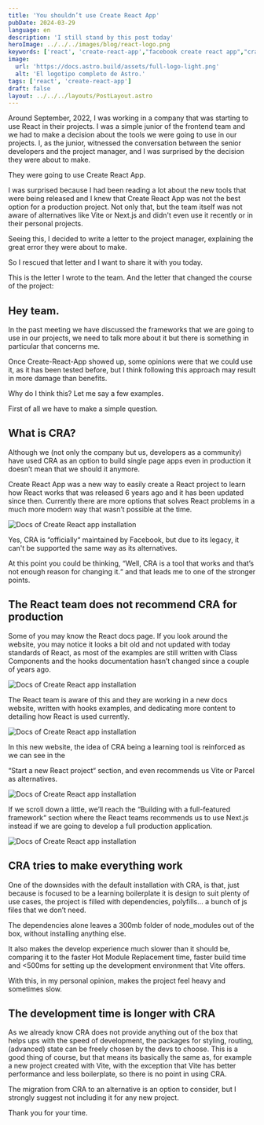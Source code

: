 ```yaml
---
title: 'You shouldn’t use Create React App'
pubDate: 2024-03-29
language: en
description: 'I still stand by this post today'
heroImage: ../../../images/blog/react-logo.png
keywords: ['react', 'create-react-app',"facebook create react app","cra or vite","vite vs cra", "vite cra","create react app without create-react-app","create react app alternatives","create react app vs vite","create react app vs nextjs","create react app vs vite vs nextjs","create-react-app alternatives","alternatives to create react app","create react app alternative","should i use create react app","create-react-app not maintained anymore","don't use create react app","should i use create-react-app","cra alternatives","create-react-app is not maintained anymore"]
image:
  url: 'https://docs.astro.build/assets/full-logo-light.png'
  alt: 'El logotipo completo de Astro.'
tags: ['react', 'create-react-app']
draft: false
layout: ../../../layouts/PostLayout.astro
---
```


Around September, 2022, I was working in a company that was starting to use React in their projects. I was a simple junior of the frontend team and we had to make a decision about the tools we were going to use in our projects.
I, as the junior, witnessed the conversation between the senior developers and the project manager, and I was surprised by the decision they were about to make.

They were going to use Create React App.

I was surprised because I had been reading a lot about the new tools that were being released and I knew that Create React App was not the best option for a production project.
Not only that, but the team itself was not aware of alternatives like Vite or Next.js and didn't even use it recently or in their personal projects.

Seeing this, I decided to write a letter to the project manager, explaining the great error they were about to make.

So I rescued that letter and I want to share it with you today.

This is the letter I wrote to the team. And the letter that changed the course of the project:

## Hey team.

In the past meeting we have discussed the frameworks that we are going to use in our projects, we need to talk more about it but there is something in particular that concerns me.

Once Create-React-App showed up, some opinions were that we could use it, as it has been tested before, but I think following this approach may result in more damage than benefits.

Why do I think this? Let me say a few examples.

First of all we have to make a simple question.

## What is CRA?

Although we (not only the company but us, developers as a community) have used CRA as an option to build single page apps even in production it doesn’t mean that we should it anymore.

Create React App was a new way to easily create a React project to learn how React works that was released 6 years ago and it has been updated since then. Currently there are more options that solves React problems in a much more modern way that wasn’t possible at the time.

![Docs of Create React app installation](/01/cra%20install.png)

Yes, CRA is “officially“ maintained by Facebook, but due to its legacy, it can't be supported the same way as its alternatives.

At this point you could be thinking,
“Well, CRA is a tool that works and that’s not enough reason for changing it.“
and that leads me to one of the stronger points.

## The React team does not recommend CRA for production

Some of you may know the React docs page. If you look around the website, you may notice it looks a bit old and not updated with today standards of React, as most of the examples are still written with Class Components and the hooks documentation hasn’t changed since a couple of years ago.

![Docs of Create React app installation](/01/react%20docs.png)

The React team is aware of this and they are working in a new docs website, written with hooks examples, and dedicating more content to detailing how React is used currently.

![Docs of Create React app installation](/01/newreactdocs.png)

In this new website, the idea of CRA being a learning tool is reinforced as we can see in the

“Start a new React project“ section, and even recommends us Vite or Parcel as alternatives.

![Docs of Create React app installation](/01/gettingstarted.png)

If we scroll down a little, we’ll reach the “Building with a full-featured framework“ section where the React teams recommends us to use Next.js instead if we are going to develop a full production application.

![Docs of Create React app installation](/01/buildingfullfeatures.png)

## CRA tries to make everything work

One of the downsides with the default installation with CRA, is that, just because is focused to be a learning boilerplate it is design to suit plenty of use cases, the project is filled with dependencies, polyfills… a bunch of js files that we don’t need.

The dependencies alone leaves a 300mb folder of node_modules out of the box, without installing anything else.

It also makes the develop experience much slower than it should be, comparing it to the faster Hot Module Replacement time, faster build time and <500ms for setting up the development environment that Vite offers.

With this, in my personal opinion, makes the project feel heavy and sometimes slow.

## The development time is longer with CRA

As we already know CRA does not provide anything out of the box that helps ups with the speed of development, the packages for styling, routing, (advanced) state can be freely chosen by the devs to choose. This is a good thing of course, but that means its basically the same as, for example a new project created with Vite, with the exception that Vite has better performance and less boilerplate, so there is no point in using CRA.

The migration from CRA to an alternative is an option to consider, but I strongly suggest not including it for any new project.

Thank you for your time.
